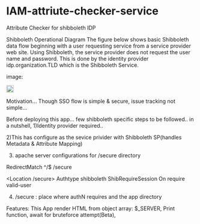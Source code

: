 # IAM-attriute-checker-service
 Attribute Checker for shibboleth IDP

Shibboleth Operational Diagram
The figure below shows basic Shibboleth data flow beginning with a user requesting service from a service provider web site. Using Shibboleth, the service provider does not request the user name and password. This is done by the identity provider idp.organization.TLD which is the Shibboleth Service.

image:


<img align="center" src="https://identity.it.ufl.edu/wp-content/uploads/2012/08/shibboleth_flow.jpg" alt="INOSHA" height="20" width="20" />

Motivation...
Though SSO flow is simple & secure, issue tracking not simple... 

Before deploying this app... few shibboleth specific steps to be followed..
in a nutshell,
1)Identity provider required..

2)This has configure as the sevice privider with Shibboleth SP(handles Metadata & Attribute Mapping)  

3) apache server configurations for /secure directory

RedirectMatch    ^/$  /secure

<Location /secure>
  Authtype shibboleth
  ShibRequireSession On
  require valid-user
</Location>

4) /secure : place where authN requires and the app directory


Features:
This App render HTML from object array: $_SERVER,
Print function,
await for bruteforce attempt(Beta),